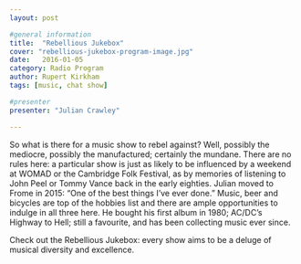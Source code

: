 ```yaml
---
layout: post

#general information
title:  "Rebellious Jukebox"
cover: "rebellious-jukebox-program-image.jpg"
date:   2016-01-05
category: Radio Program
author: Rupert Kirkham
tags: [music, chat show]

#presenter
presenter: "Julian Crawley"

---
```


So what is there for a music show to rebel against? Well, possibly the mediocre, possibly the manufactured; certainly the mundane. There are no rules here: a particular show is just as likely to be influenced by a weekend at WOMAD or the Cambridge Folk Festival, as by memories of listening to John Peel or Tommy Vance back in the early eighties. Julian moved to Frome in 2015: “One of the best things I’ve ever done.” Music, beer and bicycles are top of the hobbies list and there are ample opportunities to indulge in all three here. He bought his first album in 1980; AC/DC’s Highway to Hell; still a favourite, and has been collecting music ever since.

Check out the Rebellious Jukebox: every show aims to be a deluge of musical diversity and excellence.